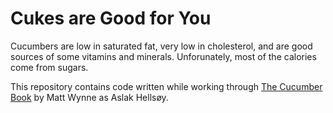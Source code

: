 Cukes are Good for You
======================

Cucumbers are low in saturated fat, very low in cholesterol, and are good sources of some vitamins and minerals. Unforunately, most of the calories come from sugars.

This repository contains code written while working through [The Cucumber Book](http://pragprog.com/book/hwcuc/the-cucumber-book "The Cucumber Book") by Matt Wynne as Aslak Hellsøy.
